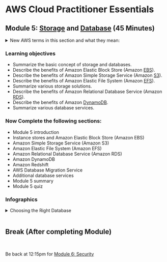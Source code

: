 # AWS Cloud Practitioner Essentials

## Module 5: [Storage](https://mm.tt/map/2452111546) and [Database](https://mm.tt/map/2456121426) (45 Minutes)

<details class="faq box"><summary>New AWS terms in this section and what they mean:</summary>
<p>

| Storage Terms | Alias | What it Does | Key Words | 
| --- | --- | --- | --- | 
| Amazon Elastic Block Store | EBS | Hard Drive | Virtual Hard Disk, Volume from Snapshot |
| Amazon Elastic File System | EFS | Network Hard Drive |  |
| Amazon Simple Storage Service | S3 | Dropbox | Fully Managed Storage Objects, Global Access |
<br>

| Database Terms | Category | What it Does |  Key Words | 
| --- | --- | --- | --- | 
| Amazon Redshift | Analytics | Analyse Business Data | |
| Amazon DynamoDB | NoSQL | The backend for the Amazon.com | NoSQL, Fully Managed, Global, Global Tables |
| Amazon Relational Database Service (RDS) | SQL | Store information in tables with relationships | SQL, Low Cost, Managed |
| Amazon Aurora | SQL | A faster RDS option | Managed Database Service compatible with MySQL |

<details class="faq box"><summary>Databases and Analytics</summary>
<p>

![image](https://user-images.githubusercontent.com/18049790/228767999-1a1ca40c-c232-4b27-ad40-4a25dd811e32.png)

</p>
</details>

</p>
</details>

### Learning objectives
* Summarize the basic concept of storage and databases.
* Describe the benefits of Amazon Elastic Block Store (Amazon [EBS](https://aws.amazon.com/ebs/)).
* Describe the benefits of Amazon Simple Storage Service (Amazon [S3](https://www.awsgeek.com/Amazon-S3/)).
* Describe the benefits of Amazon Elastic File System (Amazon [EFS](https://www.awsgeek.com/Amazon-EFS/)).
* Summarize various storage solutions.
* Describe the benefits of Amazon Relational Database Service (Amazon [RDS](https://www.awsgeek.com/Amazon-RDS/)).
* Describe the benefits of Amazon [DynamoDB](https://www.awsgeek.com/Amazon-DynamoDB/).
* Summarize various database services.

### Now Complete the following sections:
* Module 5 introduction
* Instance stores and Amazon Elastic Block Store (Amazon EBS)
* Amazon Simple Storage Service (Amazon S3)
* Amazon Elastic File System (Amazon EFS)
* Amazon Relational Database Service (Amazon RDS)
* Amazon DynamoDB
* Amazon Redshift
* AWS Database Migration Service
* Additional database services
* Module 5 summary
* Module 5 quiz

### Infographics 
<details class="faq box"><summary>Choosing the Right Database</summary>
<p>

![image](https://user-images.githubusercontent.com/18049790/228768239-a146bb29-1647-4e60-9e10-8bf94debfe20.png)

</p>
</details>
<br>

## Break (After completing Module)
<br>

Be back at 12:15pm for  [Module 6: Security](https://github.com/jamesbuckett/aws-cloud-practitioner-essentials/blob/main/04-fourth-time-block.md)
